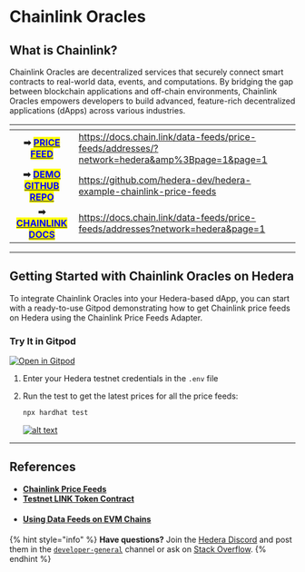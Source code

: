 # Chainlink Oracles

## What is Chainlink?

Chainlink Oracles are decentralized services that securely connect smart contracts to real-world data, events, and computations. By bridging the gap between blockchain applications and off-chain environments, Chainlink Oracles empowers developers to build advanced, feature-rich decentralized applications (dApps) across various industries.

<table data-view="cards"><thead><tr><th align="center"></th><th data-hidden data-card-target data-type="content-ref"></th></tr></thead><tbody><tr><td align="center"><strong>➡</strong> <a href="https://docs.chain.link/data-feeds/price-feeds/addresses/?network=hedera&#x26;amp%3Bpage=1&#x26;page=1"><mark style="color:blue;"><strong>PRICE FEED</strong></mark></a></td><td><a href="https://docs.chain.link/data-feeds/price-feeds/addresses/?network=hedera&#x26;amp%3Bpage=1&#x26;page=1">https://docs.chain.link/data-feeds/price-feeds/addresses/?network=hedera&#x26;amp%3Bpage=1&#x26;page=1</a></td></tr><tr><td align="center"><strong>➡</strong> <a href="https://github.com/hedera-dev/hedera-example-chainlink-price-feeds"><mark style="color:blue;"><strong>DEMO GITHUB REPO</strong></mark></a></td><td><a href="https://github.com/hedera-dev/hedera-example-chainlink-price-feeds">https://github.com/hedera-dev/hedera-example-chainlink-price-feeds</a></td></tr><tr><td align="center"><strong>➡</strong> <a href="https://docs.chain.link/data-feeds"><mark style="color:blue;"><strong>CHAINLINK DOCS</strong></mark></a></td><td><a href="https://docs.chain.link/data-feeds/price-feeds/addresses?network=hedera&#x26;page=1">https://docs.chain.link/data-feeds/price-feeds/addresses?network=hedera&#x26;page=1</a></td></tr></tbody></table>

***

## **Getting Started with Chainlink Oracles on Hedera**

To integrate Chainlink Oracles into your Hedera-based dApp, you can start with a ready-to-use Gitpod demonstrating how to get Chainlink price feeds on Hedera using the Chainlink Price Feeds Adapter.

### Try It in Gitpod

[![Open in Gitpod](https://camo.githubusercontent.com/b04f5659467d23b5109ba935a40c00decd264eea25c22d50a118021349eea94f/68747470733a2f2f676974706f642e696f2f627574746f6e2f6f70656e2d696e2d676974706f642e737667)](https://gitpod.io/?autostart=true#https://github.com/ed-marquez/hedera-example-chainlink-price-feeds)

1. Enter your Hedera testnet credentials in the `.env` file
2.  Run the test to get the latest prices for all the price feeds:

    ```bash
    npx hardhat test
    ```

    [![alt text](https://github.com/hedera-dev/hedera-example-chainlink-price-feeds/raw/main/assets/console-output.png)](https://github.com/hedera-dev/hedera-example-chainlink-price-feeds/blob/main/assets/console-output.png)

***

## References

* [**Chainlink Price Feeds**](https://docs.chain.link/data-feeds/price-feeds/addresses/?network=hedera\&amp%3Bpage=1\&page=1)
* [**Testnet LINK Token Contract**](https://docs.chain.link/resources/link-token-contracts#hedera)
* #### [**Using Data Feeds on EVM Chains**](https://docs.chain.link/data-feeds/using-data-feeds#overview)

{% hint style="info" %}
**Have questions?** Join the [Hedera Discord](https://hedera.com/discord) and post them in the [`developer-general`](https://discord.com/channels/373889138199494658/373889138199494660) channel or ask on [Stack Overflow](https://stackoverflow.com/questions/tagged/hedera-hashgraph).
{% endhint %}
